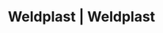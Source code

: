 ---
Filename: "eshop-products-variant71"
Link: "file:/Users/vinayakpatel/Downloads/www.weldplast.cz/eshop_products_compare/add/eshop-products-variant71"
product_name: "null"
product_id: "null"
title: "Weldplast | Weldplast"
product_desc: ""
product_specs: ""
product_downloads: ""
href: ""
p_desc_2: ""
accessories: ""
similar_products: ""
---